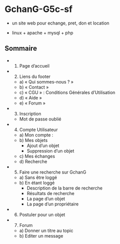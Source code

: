 GchanG-G5c-sf
=============
  - un site web pour echange, pret, don et location

  - linux + apache + mysql + php

Sommaire
--------------
- 1.	Page d’accueil	
- 2.	Liens du footer	
  - a)	« Qui sommes-nous ? »	
  - b)	« Contact »	
  - c)	« CGU » : Conditions Générales d’Utilisation	
  - d)	« Aide »	
  - e) « Forum »	
- 3.	Inscription	
  - Mot de passe oublié	
- 4.	Compte Utilisateur	
  - a)	Mon compte :	
  - b)	Mes objets	
    - Ajout d’un objet	
    -	Suppression d’un objet	
  - c)	Mes échanges	
  - d)	Recherche	
- 5.	Faire une recherche sur GchanG	
  - a)	Sans être loggé	
  - b)	En étant loggé	
    - Description de la barre de recherche	
    - Résultats de recherche	
    -	La page d’un objet	
    -	La page d’un propriétaire	
- 6.	Postuler pour un objet	
- 7.	Forum	
  - a)	Donner un titre au topic	
  - b)	Editer un message	

